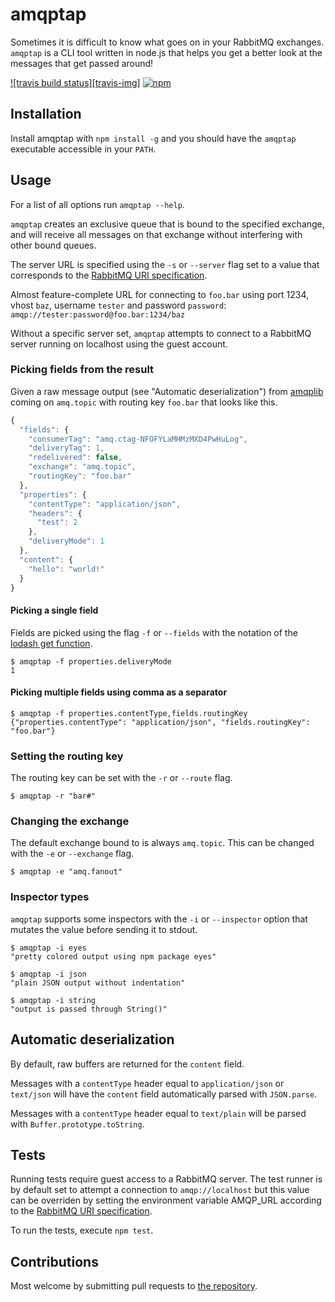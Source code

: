 # amqptap

Sometimes it is difficult to know what goes on in your RabbitMQ exchanges. `amqptap` is a CLI tool written in node.js that helps you get a better look at the messages that get passed around!

[repo]: https://github.com/tedeh/amqptap
[amqplib-repo]: https://github.com/squaremo/amqp.node
[amqptap-npm]: https://www.npmjs.com/package/amqptap
[amqptap-travis]: https://travis-ci.org/tedeh/amqptap
[rabbitmq-url]: https://www.rabbitmq.com/uri-spec.html
[badge-travis]: https://img.shields.io/travis/tedeh/amqptap/master.svg?style=flat-square
[badge-npm]: https://img.shields.io/npm/v/amqptap.svg?style=flat-square

[![travis build status][travis-img]][amqptap-travis] 
[![npm][badge-npm]][amqptap-npm]

## Installation

Install amqptap with `npm install -g` and you should have the `amqptap` executable accessible in your `PATH`.

## Usage

For a list of all options run `amqptap --help`.

`amqptap` creates an exclusive queue that is bound to the specified exchange, and will receive all messages on that exchange without interfering with other bound queues.

The server URL is specified using the `-s` or `--server` flag set to a value that corresponds to the [RabbitMQ URI specification][rabbitmq-url].

Almost feature-complete URL for connecting to `foo.bar` using port 1234, vhost `baz`, username `tester` and password `password`: `amqp://tester:password@foo.bar:1234/baz`

Without a specific server set, `amqptap` attempts to connect to a RabbitMQ server running on localhost using the guest account.

### Picking fields from the result

Given a raw message output (see "Automatic deserialization") from [amqplib][amqplib-repo] coming on `amq.topic` with routing key `foo.bar` that looks like this.

````javascript
{
  "fields": {
    "consumerTag": "amq.ctag-NFOFYLaMHMzMXD4PwHuLog",
    "deliveryTag": 1,
    "redelivered": false,
    "exchange": "amq.topic",
    "routingKey": "foo.bar"
  },
  "properties": {
    "contentType": "application/json",
    "headers": {
      "test": 2
    },
    "deliveryMode": 1
  },
  "content": {
    "hello": "world!"
  }
}
````

#### Picking a single field

Fields are picked using the flag `-f` or `--fields` with the notation of the [lodash get function](https://lodash.com/docs#get).

````
$ amqptap -f properties.deliveryMode
1
````

#### Picking multiple fields using comma as a separator

````
$ amqptap -f properties.contentType,fields.routingKey
{"properties.contentType": "application/json", "fields.routingKey": "foo.bar"}
````

### Setting the routing key

The routing key can be set with the `-r` or `--route` flag.

````
$ amqptap -r "bar#"
````

### Changing the exchange

The default exchange bound to is always `amq.topic`. This can be changed with the `-e` or `--exchange` flag.

````
$ amqptap -e "amq.fanout"
````

### Inspector types

`amqptap` supports some inspectors with the `-i` or `--inspector` option that mutates the value before sending it to stdout.

````
$ amqptap -i eyes
"pretty colored output using npm package eyes"

$ amqptap -i json
"plain JSON output without indentation"

$ amqptap -i string
"output is passed through String()"
````

## Automatic deserialization

By default, raw buffers are returned for the `content` field.

Messages with a `contentType` header equal to `application/json` or `text/json` will have the `content` field automatically parsed with `JSON.parse`.

Messages with a `contentType` header equal to `text/plain` will be parsed with `Buffer.prototype.toString`.

## Tests

Running tests require guest access to a RabbitMQ server. The test runner is by default set to attempt a connection to `amqp://localhost` but this value can be overriden by setting the environment variable AMQP_URL according to the [RabbitMQ URI specification][rabbitmq-url].

To run the tests, execute `npm test`.

## Contributions

Most welcome by submitting pull requests to [the repository][repo].
